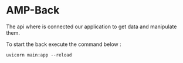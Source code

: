 # AMP-Back
The api where is connected our application to get data and manipulate them. 

To start the back execute the command below :
```
uvicorn main:app --reload
```
